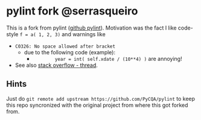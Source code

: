 # pylint fork @serrasqueiro

This is a fork from pylint ([github pylint](https://github.com/PyCQA/pylint)).
Motivation was the fact I like code-style
        ``f = a( 1, 2, 3)``
and warnings like
* ``C0326: No space allowed after bracket``
  + due to the following code (example):
    - ``        year = int( self.xdate / (10**4) )``
are annoying!
* See also [stack overflow - thread](https://stackoverflow.com/questions/33876495/how-to-disable-no-space-allowed-around-keyword-argument-assignment-in-pylint).

## Hints

Just do ``git remote add upstream https://github.com/PyCQA/pylint``
to keep this repo syncronized with the original project from where this got
forked from.

